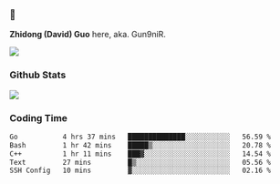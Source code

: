 ### 👋 

**Zhidong (David) Guo** here, aka. Gun9niR.

![](https://komarev.com/ghpvc/?username=Gun9niR&label=Total+Views)

### Github Stats

<img src="https://github-readme-stats.vercel.app/api?username=Gun9niR&count_private=true&show_icons=true&theme=vue-dark&hide_title=true">

### Coding Time

<!--START_SECTION:waka-->

```txt
Go           4 hrs 37 mins   ██████████████░░░░░░░░░░░   56.59 %
Bash         1 hr 42 mins    █████▒░░░░░░░░░░░░░░░░░░░   20.78 %
C++          1 hr 11 mins    ███▓░░░░░░░░░░░░░░░░░░░░░   14.54 %
Text         27 mins         █▒░░░░░░░░░░░░░░░░░░░░░░░   05.56 %
SSH Config   10 mins         ▓░░░░░░░░░░░░░░░░░░░░░░░░   02.16 %
```

<!--END_SECTION:waka-->
